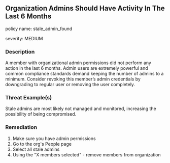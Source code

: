 
## Organization Admins Should Have Activity In The Last 6 Months
policy name: stale_admin_found

severity: MEDIUM

### Description
A member with organizational admin permissions did not perform any action in the last 6 months. Admin users are extremely powerful and common compliance standards demand keeping the number of admins to a minimum. Consider revoking this member’s admin credentials by downgrading to regular user or removing the user completely.

### Threat Example(s)
Stale admins are most likely not managed and monitored, increasing the possibility of being compromised.



### Remediation
1. Make sure you have admin permissions
2. Go to the org's People page
3. Select all stale admins
4. Using the "X members selected" - remove members from organization


